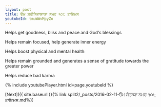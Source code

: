```yaml
---
layout: post
title: ਓਮ ਸ਼ਰੀਨਿਵਾਸਾਯਾ ਨਮਹ ੧੦੮ ਟਾਇਮਸ
youtubeId: tmuWWvMpyZo
---
```

 
 
Helps get goodness, bliss and peace and God's blessings
 
Helps remain focused, help generate inner energy 
 
Helps boost physical and mental health 
 
Helps remain grounded and generates a sense of gratitude towards the greater power 
 
Helps reduce bad karma
 
 
 
 


{% include youtubePlayer.html id=page.youtubeId %}
 
[Next]({{ site.baseurl }}{% link  split2/_posts/2016-02-11-ਓਮ ਸੰਤਾਯਾ ਨਮਹ ੧੦੮ ਟਾਇਮਸ.md%})
 
